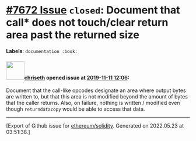 # [\#7672 Issue](https://github.com/ethereum/solidity/issues/7672) `closed`: Document that call* does not touch/clear return area past the returned size
**Labels**: `documentation :book:`


#### <img src="https://avatars.githubusercontent.com/u/9073706?v=4" width="50">[chriseth](https://github.com/chriseth) opened issue at [2019-11-11 12:06](https://github.com/ethereum/solidity/issues/7672):

Document that the call-like opcodes designate an area where output bytes are written to, but that this area is not modified beyond the amount of bytes that the caller returns. Also, on failure, nothing is written / modified even though `returndatacopy` would be able to access that data.




-------------------------------------------------------------------------------



[Export of Github issue for [ethereum/solidity](https://github.com/ethereum/solidity). Generated on 2022.05.23 at 03:51:38.]
